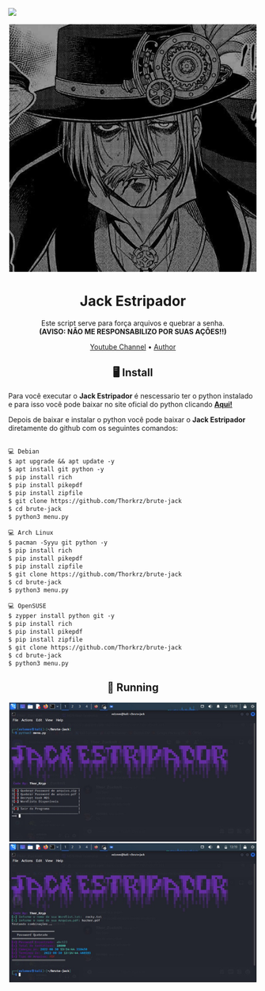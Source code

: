 <p>
<img src= "https://camo.githubusercontent.com/71b837571c48af3aa60a73dbc9d5936aa359d78efbfa8a6743cbbbc16b80ef4d/68747470733a2f2f63646e2e646973636f72646170702e636f6d2f6174746163686d656e74732f3830353930323039333930363630383138362f3830353931333937323533353539303932322f74656e6f722e676966"/>
</p>


<p align="center" ><img alt="Brute-Jack" src="https://github.com/Thorkrz/brute-jack/blob/main/jack_logo.jpg"width=500></p>
<h1 align="center">Jack Estripador</h1>
<p align="center">

  

  <p align="center">
    Este script serve para força arquivos e quebrar a senha.<br>
   <strong>(AVISO: NÃO ME RESPONSABILIZO POR SUAS AÇÕES!!)</strong>
  </p>
</p> 




<p align="center">
  <a href="https://www.youtube.com/channel/UCwaJ7N2g1yP8bqzubB6AxNw">Youtube Channel</a> •
  <a href="https://github.com/Thorkrz">Author</a> 
</p>



<h2 align="center">🖥 Install</h2>


Para você executar o **Jack Estripador** é nescessario ter o python instalado e para isso você pode baixar no site oficial do python clicando [**Aqui!**](https://www.python.org/downloads/)

Depois de baixar e instalar o python você pode baixar o **Jack Estripador** diretamente do github com os seguintes comandos:

```

💻 Debian
$ apt upgrade && apt update -y
$ apt install git python -y
$ pip install rich 
$ pip install pikepdf 
$ pip install zipfile
$ git clone https://github.com/Thorkrz/brute-jack
$ cd brute-jack
$ python3 menu.py

💻 Arch Linux
$ pacman -Syyu git python -y
$ pip install rich 
$ pip install pikepdf 
$ pip install zipfile
$ git clone https://github.com/Thorkrz/brute-jack
$ cd brute-jack
$ python3 menu.py

💻 OpenSUSE
$ zypper install python git -y
$ pip install rich 
$ pip install pikepdf 
$ pip install zipfile
$ git clone https://github.com/Thorkrz/brute-jack
$ cd brute-jack
$ python3 menu.py
``` 

<p align="center" >
  <h2 align="center">🚀 Running</h2>
  <p align="center" ><img alt="Brute-Jack" src="https://github.com/Thorkrz/brute-jack/blob/main/runscript1.jpg"width=500>
  <img alt="Brute-Jack" src="https://github.com/Thorkrz/brute-jack/blob/main/runscript2.jpg"width=500>

</p>



